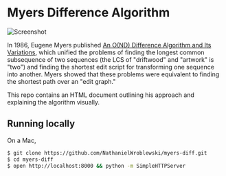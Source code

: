 Myers Difference Algorithm
===

![Screenshot](https://github.com/NathanielWroblewski/myers/blob/master/screenshot.png)

In 1986, Eugene Myers published [An O(ND) Difference Algorithm and Its Variations](http://www.xmailserver.org/diff2.pdf), which unified the problems of finding the longest common subsequence of two sequences (the LCS of "driftwood" and "artwork" is "two") and finding the shortest edit script for transforming one sequence into another.  Myers showed that these problems were equivalent to finding the shortest path over an "edit graph."

This repo contains an HTML document outlining his approach and explaining the algorithm visually.

Running locally
---

On a Mac,

```sh
$ git clone https://github.com/NathanielWroblewski/myers-diff.git
$ cd myers-diff
$ open http://localhost:8000 && python -m SimpleHTTPServer
```

